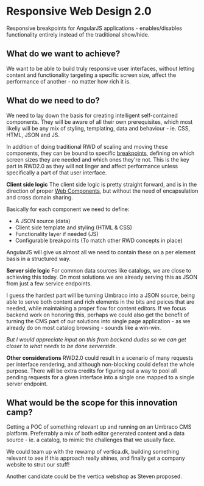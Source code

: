 Responsive Web Design 2.0
=====

Responsive breakpoints for AngularJS applications - enables/disables functionality entirely instead of the traditional show/hide.


What do we want to achieve?
------------------------------
We want to be able to build truly responsive user interfaces, without letting content and functionality targeting a specific screen size, affect the performance of another - no matter how rich it is.



What do we need to do?
----------------------
We need to lay down the basis for creating intelligent self-contained components. They will be aware of all their own prerequisites, which most likeliy will be any mix of styling, templating, data and behaviour - ie. CSS, HTML, JSON and JS. 

In addition of doing traditional RWD of scaling and moving these components, they can be bound to specific [breakpoints](http://alistapart.com/article/designing-for-breakpoints), defining on which screen sizes they are needed and which ones they're not. This is the key part in RWD2.0 as they will not linger and affect performance unless specifically a part of that user interface.



**Client side logic**
The client side logic is pretty straight forward, and is in the direction of proper [Web Components](http://css-tricks.com/modular-future-web-components/), but without the need of encapsulation and cross domain sharing.

Basically for each component we need to define:

- A JSON source (data)
- Client side template and styling (HTML & CSS)
- Functionality layer if needed (JS)
- Configurable breakpoints (To match other RWD concepts in place)


AngularJS will give us almost all we need to contain these on a per element basis in a structured way.


**Server side logic**
For common data sources like catalogs, we are close to achieving this today. On most solutions we are already serving this as JSON from just a few service endpoints.


I guess the hardest part will be turning Umbraco into a JSON source, being able to serve both content and rich elements in the bits and peices that are needed, while maintaining a proper flow for content editors. If we focus backend work on honoring this, perhaps we could also get the benefit of turning the CMS part of our solutions into single page application - as we already do on most catalog browsing - sounds like a win-win.


*But I would appreciate input on this from backend dudes so we can get closer to what needs to be done serverside*.



**Other considerations**
RWD2.0 could result in a scenario of many requests per interface rendering, and although non-blocking could defeat the whole purpose. There will be extra credits for figuring out a way to pool all pending requests for a given interface into a single one mapped to a single server endpoint.



What would be the scope for this innovation camp?
-------------------------------------------------
Getting a POC of something relevant up and running on an Umbraco CMS platform. Preferrably a mix of both editor generated content and a data source - ie. a catalog, to mimic the challenges that we usually face.


We could team up with the rewamp of vertica.dk, building something relevant to see if this approach really shines, and finally get a company website to strut our stuff!

Another candidate could be the vertica webshop as Steven proposed.

